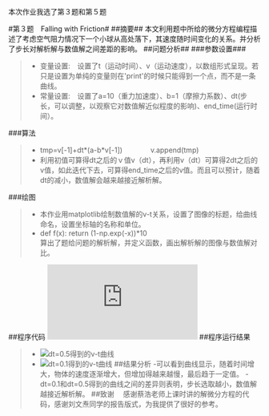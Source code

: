 本次作业我选了第３题和第５题

#第３题　Falling with Friction#
##摘要##
  本文利用题中所给的微分方程编程描述了考虑空气阻力情况下一个小球从高处落下，其速度随时间变化的关系。并分析了步长对解析解与数值解之间差距的影响。
##问题分析##
###参数设置###
>- 变量设置:　设置了t（运动时间）、v（运动速度），以数组形式呈现。若只是设置为单纯的变量则在'print'的时候只能得到一个点，而不是一条曲线。
>- 常量设置:　设置了a=10（重力加速度）、b=1（摩擦力系数）、dt(步长，可以调整，以观察它对数值解近似程度的影响)、end_time(运行时间）。

###算法
>- tmp=v[-1]+dt*(a-b*v[-1])　　　　v.append(tmp)　　　　　　　　　　　　　　　　　　　　　　　　　　　　　　　　　　　　　　　　
>- 利用初值可算得dt之后的ｖ值v（dt），再利用v（dt）可算得2dt之后的v值，如此迭代下去，可算得end_time之后的v值。而且可以预计，随着dt的减小，数值解会越来越接近解析解。


###绘图
>- 本作业用matplotlib绘制数值解的v-t关系，设置了图像的标题，给曲线命名，设置坐标轴的名称和单位。
>- def f(x): return (1-np.exp(-x))*10                                                                                         
算出了题给问题的解析解，并定义函数，画出解析解的图像与数值解对比。

##程序代码
![代码链接](https://github.com/Zhicheng-Zhang/computationalphysics_N20133011101211/blob/master/chapter1/frictionalfall.py)
##程序运行结果
>- ![dt=0.5得到的v-t曲线](https://github.com/Zhicheng-Zhang/computationalphysics_N20133011101211/blob/master/chapter1/figure_1.png)
>- ![dt=0.1得到的v-t曲线](https://github.com/Zhicheng-Zhang/computationalphysics_N20133011101211/blob/master/chapter1/figure_1.1.png)
##结果分析
>-可以看到曲线显示，随着时间增大，物体的速度逐渐增大，但增加得越来越慢，最后趋于一定值。
>-dt=0.1和dt=0.5得到的曲线之间的差异则表明，步长选取越小，数值解越接近解析解。
##致谢
　感谢蔡浩老师上课时讲的解微分方程的代码，感谢刘文焘同学的报告版式，为我提供了很好的参考。






